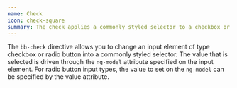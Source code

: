 ```yaml
---
name: Check
icon: check-square
summary: The check applies a commonly styled selector to a checkbox or radio button.
---
```


The `bb-check` directive allows you to change an input element of type checkbox or radio button into a commonly styled selector. The value that is selected is driven through the `ng-model` attribute specified on the input element. For radio button input types, the value to set on the `ng-model` can be specified by the value attribute.
